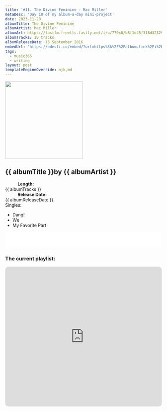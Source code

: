 ```yaml
---
title: '#11. The Divine Feminine - Mac Miller'
metaDesc: 'Day 10 of my album-a-day mini-project'
date: 2023-11-20
albumTitle: The Divine Feminine
albumArtist: Mac Miller
albumArt: https://lastfm.freetls.fastly.net/i/u/770x0/b8f1d45f318d32329329727444c51239.jpg#b8f1d45f318d32329329727444c51239
albumTracks: 10 tracks
albumReleaseDate: 16 September 2016
embedUrl: "https://odesli.co/embed/?url=https%3A%2F%2Falbum.link%2Fi%2F1137965822&theme=light"
tags:
  - music365
  - writing
layout: post
templateEngineOverride: njk,md
---
```

<aside class="album-profile" style="--shadow: rgb(214,197,194);">
  <div class="album-profile__image">
    <img width="250" height="250" crossorigin="anonymous" src="{{ albumArt }}"/>
  </div>
  <div class="aside__content">
    <h1><strong>{{ albumTitle }}</strong>by {{ albumArtist }}</h1>
    <dl>
      <div>
        <dd><strong>Length:</strong></dd>
        <dt>{{ albumTracks }}</dt>
      </div>
      <div>
        <dd><strong>Release Date:</strong></dd>
        <dt>{{ albumReleaseDate }}</dt>
      </div>
      <div class="singles">
        <span>Singles:</span>
        <ul>
          <li>Dang!</li>
          <li>We</li>
          <li>My Favorite Part</li>
        </ul>
      </div>
    </dl>
    <div class="color-grid" style="--opacity: 1;">
      <div class="color-grid__container">
					<span class="color color--1" style="--firstColor: rgb(214,197,194);"></span>
					<span class="color color--2" style="--secondaryColor: rgb(30,29,29);"></span>
					<span class="color color--3" style="--thirdColor: rgb(117,91,90);"></span>
      </div>
    </div>
  </div>
</aside>

<iframe width="100%" height="52" src={{ embedUrl }} frameborder="0" allowfullscreen sandbox="allow-same-origin allow-scripts allow-presentation allow-popups allow-popups-to-escape-sandbox" allow="clipboard-read; clipboard-write"></iframe>

### The current playlist:

<iframe allow="autoplay *; encrypted-media *; fullscreen *; clipboard-write" frameborder="0" height="450" style="width:100%;max-width:660px;overflow:hidden;border-radius:10px;" sandbox="allow-forms allow-popups allow-same-origin allow-scripts allow-storage-access-by-user-activation allow-top-navigation-by-user-activation" src="https://embed.music.apple.com/gb/playlist/music365/pl.u-AkAmEd9ix4MAZYJ"></iframe>
